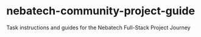 # nebatech-community-project-guide
Task instructions and guides for the Nebatech Full-Stack Project Journey
